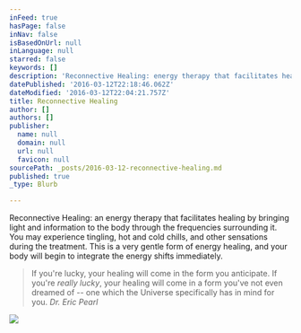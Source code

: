 ```yaml
---
inFeed: true
hasPage: false
inNav: false
isBasedOnUrl: null
inLanguage: null
starred: false
keywords: []
description: 'Reconnective Healing: energy therapy that facilitates healing by bringing light and information to the body through the frequencies surrounding it. You may experience tingling, hot and cold chills, and other sensations during the treatment. This is a very gentle form of energy healing, and your body will begin to integrate the energy shifts immediately.'
datePublished: '2016-03-12T22:18:46.062Z'
dateModified: '2016-03-12T22:04:21.757Z'
title: Reconnective Healing
author: []
authors: []
publisher:
  name: null
  domain: null
  url: null
  favicon: null
sourcePath: _posts/2016-03-12-reconnective-healing.md
published: true
_type: Blurb

---
```

Reconnective Healing: an energy therapy that facilitates healing by bringing light and information to the body through the frequencies surrounding it. You may experience tingling, hot and cold chills, and other sensations during the treatment. This is a very gentle form of energy healing, and your body will begin to integrate the energy shifts immediately.

> If you're lucky, your healing will come in the form you anticipate. If you're _really lucky_, your healing will come in a form you've not even dreamed of -- one which the Universe specifically has in mind for you. _Dr. Eric Pearl_

  
![](https://the-grid-user-content.s3-us-west-2.amazonaws.com/6126c896-47f5-4cb8-a8f6-297a81074787.jpg)
